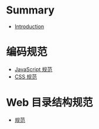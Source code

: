 # Summary

* [Introduction](README.md)

# 编码规范

* [JavaScript 规范](./code_style/JavaScript.md)
* [CSS 规范](./code_style/CSS.md)

# Web 目录结构规范

* [规范](./file_structure.md)

